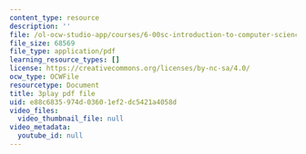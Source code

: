 ```yaml
---
content_type: resource
description: ''
file: /ol-ocw-studio-app/courses/6-00sc-introduction-to-computer-science-and-programming-spring-2011/e88c6835974d03601ef2dc5421a4058d_88fqFjfxgwI.pdf
file_size: 68569
file_type: application/pdf
learning_resource_types: []
license: https://creativecommons.org/licenses/by-nc-sa/4.0/
ocw_type: OCWFile
resourcetype: Document
title: 3play pdf file
uid: e88c6835-974d-0360-1ef2-dc5421a4058d
video_files:
  video_thumbnail_file: null
video_metadata:
  youtube_id: null
---
```

